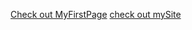 [Check out MyFirstPage](https://jason21403019.github.io/src/pages/index)
[check out mySite](https://jason-chang-profile.netlify.app)

